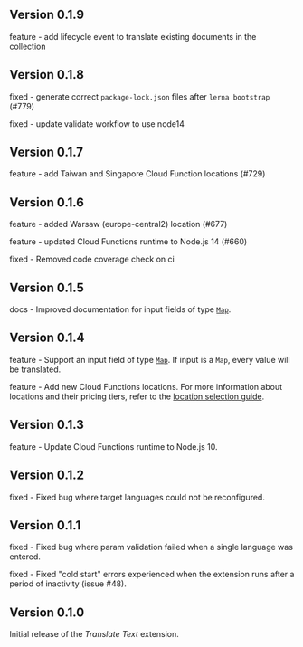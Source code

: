 ## Version 0.1.9
feature - add lifecycle event to translate existing documents in the collection

## Version 0.1.8

fixed - generate correct `package-lock.json` files after `lerna bootstrap` (#779)

fixed - update validate workflow to use node14

## Version 0.1.7

feature - add Taiwan and Singapore Cloud Function locations (#729)

## Version 0.1.6

feature - added Warsaw (europe-central2) location (#677)

feature - updated Cloud Functions runtime to Node.js 14 (#660)

fixed - Removed code coverage check on ci

## Version 0.1.5

docs - Improved documentation for input fields of type [`Map`](https://firebase.google.com/docs/firestore/manage-data/data-types#data_types).

## Version 0.1.4

feature - Support an input field of type [`Map`](https://firebase.google.com/docs/firestore/manage-data/data-types#data_types). If input is a `Map`, every value will be translated.

feature - Add new Cloud Functions locations. For more information about locations and their pricing tiers, refer to the [location selection guide](https://firebase.google.com/docs/functions/locations).

## Version 0.1.3

feature - Update Cloud Functions runtime to Node.js 10.

## Version 0.1.2

fixed - Fixed bug where target languages could not be reconfigured.

## Version 0.1.1

fixed - Fixed bug where param validation failed when a single language was entered.

fixed - Fixed "cold start" errors experienced when the extension runs after a period of inactivity (issue #48).

## Version 0.1.0

Initial release of the _Translate Text_ extension.
